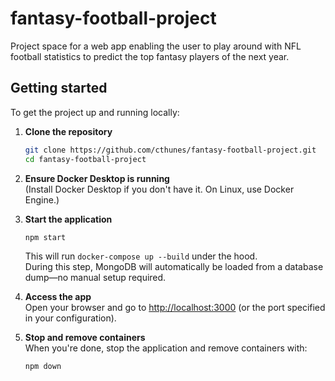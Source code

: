 # fantasy-football-project
Project space for a web app enabling the user to play around with NFL football statistics to predict the top fantasy players of the next year.

## Getting started
To get the project up and running locally:

1. **Clone the repository**
    ```bash
    git clone https://github.com/cthunes/fantasy-football-project.git
    cd fantasy-football-project
    ```

2. **Ensure Docker Desktop is running**  
    (Install Docker Desktop if you don't have it. On Linux, use Docker Engine.)

3. **Start the application**
    ```bash
    npm start
    ```
    This will run `docker-compose up --build` under the hood.  
    During this step, MongoDB will automatically be loaded from a database dump—no manual setup required.

4. **Access the app**  
    Open your browser and go to [http://localhost:3000](http://localhost:3000) (or the port specified in your configuration).

5. **Stop and remove containers**  
    When you're done, stop the application and remove containers with:
    ```bash
    npm down
    ```
